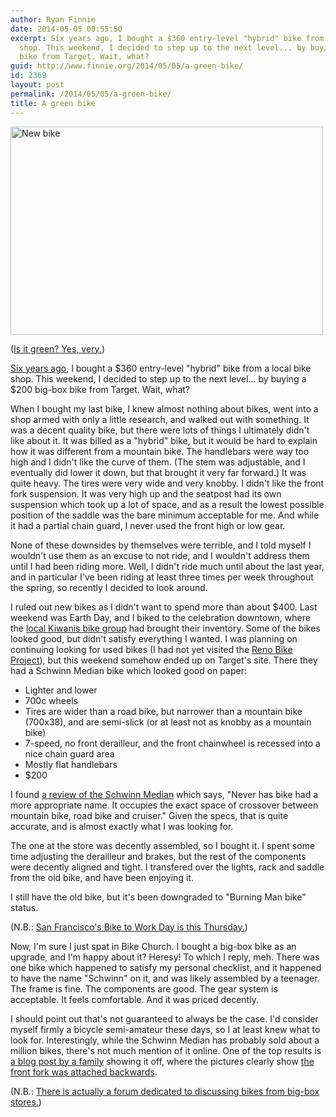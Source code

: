 ```yaml
---
author: Ryan Finnie
date: 2014-05-05 00:55:50
excerpt: Six years ago, I bought a $360 entry-level "hybrid" bike from a local bike
  shop. This weekend, I decided to step up to the next level... by buying a $200 big-box
  bike from Target. Wait, what?
guid: http://www.finnie.org/2014/05/05/a-green-bike/
id: 2369
layout: post
permalink: /2014/05/05/a-green-bike/
title: A green bike
---
```

[<img src="https://farm6.staticflickr.com/5074/14098641181_28faa1332e.jpg" width="500" height="333" alt="New bike" />](https://www.flickr.com/photos/fo0bar/14098641181 "New bike by Ryan Finnie, on Flickr")
  
([Is it green? Yes, very.](http://www.youtube.com/watch?v=7e7R3y-qwZ0&t=4m7s))

[Six years ago](http://www.finnie.org/2008/05/19/new-bike-also-riding-of-said-bike/), I bought a $360 entry-level "hybrid" bike from a local bike shop. This weekend, I decided to step up to the next level... by buying a $200 big-box bike from Target. Wait, what?

When I bought my last bike, I knew almost nothing about bikes, went into a shop armed with only a little research, and walked out with something. It was a decent quality bike, but there were lots of things I ultimately didn't like about it. It was billed as a "hybrid" bike, but it would be hard to explain how it was different from a mountain bike. The handlebars were way too high and I didn't like the curve of them. (The stem was adjustable, and I eventually did lower it down, but that brought it very far forward.) It was quite heavy. The tires were very wide and very knobby. I didn't like the front fork suspension. It was very high up and the seatpost had its own suspension which took up a lot of space, and as a result the lowest possible position of the saddle was the bare minimum acceptable for me. And while it had a partial chain guard, I never used the front high or low gear.

None of these downsides by themselves were terrible, and I told myself I wouldn't use them as an excuse to not ride, and I wouldn't address them until I had been riding more. Well, I didn't ride much until about the last year, and in particular I've been riding at least three times per week throughout the spring, so recently I decided to look around.

I ruled out new bikes as I didn't want to spend more than about $400. Last weekend was Earth Day, and I biked to the celebration downtown, where the [local Kiwanis bike group](http://www.kiwanisbikes.org/) had brought their inventory. Some of the bikes looked good, but didn't satisfy everything I wanted. I was planning on continuing looking for used bikes (I had not yet visited the [Reno Bike Project](http://www.renobikeproject.com/)), but this weekend somehow ended up on Target's site. There they had a Schwinn Median bike which looked good on paper:

  * Lighter and lower
  * 700c wheels
  * Tires are wider than a road bike, but narrower than a mountain bike (700x38), and are semi-slick (or at least not as knobby as a mountain bike)
  * 7-speed, no front derailleur, and the front chainwheel is recessed into a nice chain guard area
  * Mostly flat handlebars
  * $200

I found [a review of the Schwinn Median](http://www.bikeshapedobjects.com/2014/02/03/schwinn-median-virtual-review/) which says, "Never has bike had a more appropriate name. It occupies the exact space of crossover between mountain bike, road bike and cruiser." Given the specs, that is quite accurate, and is almost exactly what I was looking for.

The one at the store was decently assembled, so I bought it. I spent some time adjusting the derailleur and brakes, but the rest of the components were decently aligned and tight. I transfered over the lights, rack and saddle from the old bike, and have been enjoying it.

I still have the old bike, but it's been downgraded to "Burning Man bike" status.

(N.B.: [San Francisco's Bike to Work Day is this Thursday.](https://www.sfbike.org/bike-to-work-day/))

Now, I'm sure I just spat in Bike Church. I bought a big-box bike as an upgrade, and I'm happy about it? Heresy! To which I reply, meh. There was one bike which happened to satisfy my personal checklist, and it happened to have the name "Schwinn" on it, and was likely assembled by a teenager. The frame is fine. The components are good. The gear system is acceptable. It feels comfortable. And it was priced decently.

I should point out that's not guaranteed to always be the case. I'd consider myself firmly a bicycle semi-amateur these days, so I at least knew what to look for. Interestingly, while the Schwinn Median has probably sold about a million bikes, there's not much mention of it online. One of the top results is [a blog post by a family](http://www.amomstake.com/2012/11/getting-active-for-the-new-year-schwinn-bike-review/) showing it off, where the pictures clearly show [the front fork was attached backwards](http://www.amomstake.com/wp-content/uploads/2012/11/Schwinn1-450x450.jpg).

(N.B.: [There is actually a forum dedicated to discussing bikes from big-box stores.](http://www.bigboxbikes.com/))
